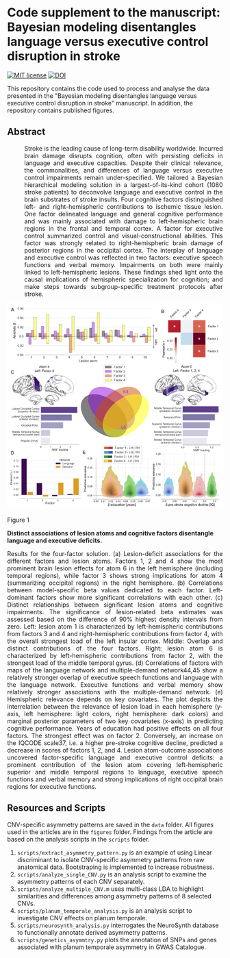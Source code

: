 # Code supplement to the manuscript: Bayesian modeling disentangles language versus executive control disruption in stroke
[![MIT license](https://img.shields.io/badge/License-MIT-blue.svg)](https://lbesson.mit-license.org/)
[![DOI](https://img.shields.io/badge/DOI-10.1101%2F862615-informational
)]([https://doi.org/10.1101/2023.04.17.537199](https://doi.org/10.1101/2023.04.17.537199))

This repository contains the code used to process and analyse the data presented in the "Bayesian modeling disentangles language versus executive control disruption in stroke" manuscript. In addition, the repository contains published figures.

## Abstract
<div style="margin-left: 40px;" align="justify">
Stroke is the leading cause of long-term disability worldwide. Incurred brain damage disrupts cognition, often with persisting deficits in language and executive capacities. Despite their clinical relevance, the commonalities, and differences of language versus executive control impairments remain under-specified. We tailored a Bayesian hierarchical modeling solution in a largest-of-its-kind cohort (1080 stroke patients) to deconvolve language and executive control in the brain substrates of stroke insults. Four cognitive factors distinguished left- and right-hemispheric contributions to ischemic tissue lesion. One factor delineated language and general cognitive performance and was mainly associated with damage to left-hemispheric brain regions in the frontal and temporal cortex. A factor for executive control summarized control and visual-constructional abilities. This factor was strongly related to right-hemispheric brain damage of posterior regions in the occipital cortex. The interplay of language and executive control was reflected in two factors: executive speech functions and verbal memory. Impairments on both were mainly linked to left-hemispheric lesions. These findings shed light onto the causal implications of hemispheric specialization for cognition; and make steps towards subgroup-specific treatment protocols after stroke.
</div>


<c>![Figure 5](https://github.com/jakubkopal/bayesian_stroke/blob/main/figures/Fig5_diff_v3.png)</c>


Figure 1

**Distinct associations of lesion atoms and cognitive factors disentangle language and executive deficits.**

<div align="justify">
Results for the four-factor solution. (a) Lesion-deficit associations for the different factors and lesion atoms. Factors 1, 2 and 4 show the most prominent brain lesion effects for atom 6 in the left hemisphere (including temporal regions), while factor 3 shows strong implications for atom 4 (summarizing occipital regions) in the right hemisphere. (b) Correlations between model-specific beta values dedicated to each factor. Left-dominant factors show more significant correlations with each other. (c) Distinct relationships between significant lesion atoms and cognitive impairments. The significance of lesion-related beta estimates was assessed based on the difference of 90% highest density intervals from zero. Left: lesion atom 1 is characterized by left-hemispheric contributions from factors 3 and 4 and right-hemispheric contributions from factor 4, with the overall strongest load of the left insular cortex. Middle: Overlap and distinct contributions of the four factors. Right: lesion atom 6 is characterized by left-hemispheric contributions from factor 2, with the strongest load of the middle temporal gyrus. (d) Correlations of factors with maps of the language network and multiple-demand network44,45 show a relatively stronger overlap of executive speech functions and language with the language network. Executive functions and verbal memory show relatively stronger associations with the multiple-demand network. (e) Hemispheric relevance depends on key covariates. The plot depicts the interrelation between the relevance of lesion load in each hemisphere (y-axis, left hemisphere: light colors, right hemisphere: dark colors) and marginal posterior parameters of two key covariates (x-axis) in predicting cognitive performance. Years of education had positive effects on all four factors. The strongest effect was on factor 2. Conversely, an increase on the IQCODE scale37, i.e. a higher pre-stroke cognitive decline, predicted a decrease in scores of factors 1, 2, and 4. Lesion atom-outcome associations uncovered factor-specific language and executive control deficits: a prominent contribution of the lesion atom covering left-hemispheric superior and middle temporal regions to language, executive speech functions and verbal memory and strong implications of right occipital brain regions for executive functions.
</div>



## Resources and Scripts
CNV-specific asymmetry patterns are saved in the `data` folder. All figures used in the articles are in the `figures` folder. Findings from the article are based on the analysis scripts in the `scripts` folder.

1.   `scripts/extract_asymmetry_pattern.py` is an example of using Linear discriminant to isolate CNV-specific asymmetry patterns from raw anatomical data. Bootstraping is implemented to increase robustness.
2.   `scripts/analyze_single_CNV.py` is an analysis script to examine the asymmetry patterns of each CNV separately.
3.   `scripts/analyze_multiple_CNV.m` uses multi-class LDA to highlight similarities and differences among asymmetry patterns of 8 selected CNVs.
4.   `scripts/planum_temporale_analysis.py` is an analysis script to investigate CNV effects on planum temporale.
5.   `scripts/neurosynth_analysis.py` interrogates the NeuroSynth database to functionally annotate derived asymmetry patterns.
6.   `scripts/genetics_asymmtry.py` plots the annotation of SNPs and genes associated with planum temporale asymmetry in GWAS Catalogue.

